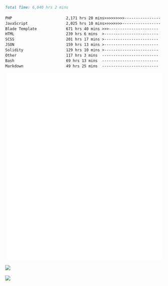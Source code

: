 <!--START_SECTION:waka-->

```markdown
Total Time: 6,040 hrs 2 mins

PHP                        2,171 hrs 20 mins>>>>>>>>>----------------   35.27 %
JavaScript                 2,025 hrs 10 mins>>>>>>>>-----------------   32.89 %
Blade Template             671 hrs 40 mins >>>----------------------   10.91 %
HTML                       239 hrs 6 mins  >------------------------   03.88 %
SCSS                       201 hrs 17 mins >------------------------   03.27 %
JSON                       159 hrs 13 mins >------------------------   02.59 %
Solidity                   129 hrs 10 mins >------------------------   02.10 %
Other                      117 hrs 3 mins  -------------------------   01.90 %
Bash                       69 hrs 13 mins  -------------------------   01.12 %
Markdown                   49 hrs 25 mins  -------------------------   00.80 %
```

<!--END_SECTION:waka-->

![](https://raw.githubusercontent.com/DrMaxis/github-stats-transparent/output/generated/overview.svg)
![](https://raw.githubusercontent.com/DrMaxis/github-stats-transparent/output/generated/languages.svg)

![](https://git-readme-stats-drmaxis-projects.vercel.app/api?username=drmaxis&show_icons=true&theme=outrun&count_private=true&show=reviews,discussions_started,discussions_answered,prs_merged,prs_merged_percentage&custom_title=2024%20Github%20Rank)
 
<a href="https://count.getloli.com/"><img src="https://count.getloli.com/get/@:maxis-the-alchemist?theme=rule34"></a>
<!-- https://count.getloli.com/get/@alchemist?theme=rule34 -->
<br>
